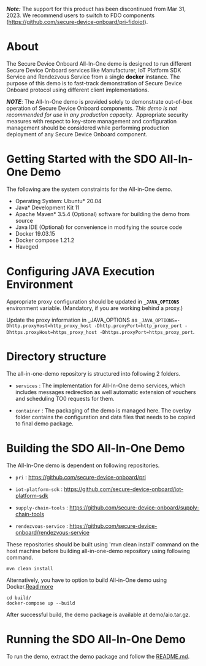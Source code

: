***Note:***  The support for this product has been discontinued from Mar 31, 2023. We recommend users to switch to FDO components (https://github.com/secure-device-onboard/pri-fidoiot).

# About

The Secure Device Onboard All-In-One demo is designed to run different Secure Device Onboard
services like Manufacturer, IoT Platform SDK Service and Rendezvous Service from a single
**docker** instance. The purpose of this demo is to fast-track demonstration of Secure
Device Onboard protocol using different client implementations.

***NOTE***: The All-In-One demo is provided solely to demonstrate out-of-box operation of Secure Device Onboard components. _This demo is not recommended for use in any production capacity._  Appropriate security measures with respect to key-store management and configuration management should be considered while performing production deployment of any Secure Device Onboard component.

# Getting Started with the SDO All-In-One Demo

The following are the system constraints for the All-in-One demo.
- Operating System: Ubuntu* 20.04
- Java* Development Kit 11
- Apache Maven* 3.5.4 (Optional) software for building the demo from source
- Java IDE (Optional) for convenience in modifying the source code
- Docker 19.03.15
- Docker compose 1.21.2
- Haveged

# Configuring JAVA Execution Environment

Appropriate proxy configuration should be updated in **`_JAVA_OPTIONS`** environment variable. (Mandatory, if you are working behind a proxy.)

Update the proxy information in _JAVA_OPTIONS as ```_JAVA_OPTIONS=-Dhttp.proxyHost=http_proxy_host -Dhttp.proxyPort=http_proxy_port -Dhttps.proxyHost=https_proxy_host -Dhttps.proxyPort=https_proxy_port```.

# Directory structure

The all-in-one-demo repository is structured into following 2 folders.
* `services` : The implementation for All-In-One demo services, which includes messages redirection
  as well automatic extension of vouchers and scheduling TO0 requests for them.

* `container` : The packaging of the demo is managed here. The overlay folder contains the
  configuration and data files that needs to be copied to final demo package.

# Building the SDO All-In-One Demo

The All-In-One demo is dependent on following repositories.

* `pri` : https://github.com/secure-device-onboard/pri

* `iot-platform-sdk` : https://github.com/secure-device-onboard/iot-platform-sdk

* `supply-chain-tools` : https://github.com/secure-device-onboard/supply-chain-tools

* `rendezvous-service` : https://github.com/secure-device-onboard/rendezvous-service

These repositories should be built using 'mvn clean install' command on the host machine before
building all-in-one-demo repository using following command.

```
mvn clean install
```

Alternatively, you have to option to build All-in-One demo using Docker.[Read more](build/README.md)

```
cd build/
docker-compose up --build
```

After successful build, the demo package is available at demo/aio.tar.gz.

# Running the SDO All-In-One Demo

To run the demo, extract the demo package and follow the [README.md](container/overlay/README.md).
